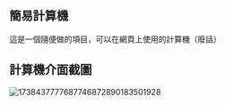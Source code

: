 ## 簡易計算機
這是一個隨便做的項目，可以在網頁上使用的計算機（廢話）

## 計算機介面截圖
![1738437777687746872890183501928](https://github.com/user-attachments/assets/1cdb2cb6-be2a-425d-a9f5-4987a2d4465e)
